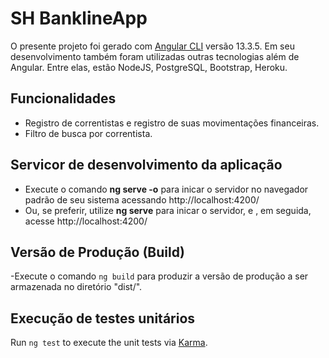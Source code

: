 # SH BanklineApp

O presente projeto foi gerado com [Angular CLI](https://github.com/angular/angular-cli) versão 13.3.5. Em seu desenvolvimento também foram utilizadas outras tecnologias além de Angular. Entre elas, estão NodeJS, PostgreSQL, Bootstrap, Heroku.

## Funcionalidades ##
- Registro de correntistas e registro de suas movimentações financeiras.
- Filtro de busca por correntista.

## Servicor de desenvolvimento da aplicação
 - Execute o comando **ng serve -o** para inicar o servidor no navegador padrão de seu sistema acessando http://localhost:4200/
 - Ou, se preferir, utilize **ng serve** para inicar o servidor, e , em seguida, acesse http://localhost:4200/

## Versão de Produção (Build)

-Execute o comando `ng build` para produzir a versão de produção a ser armazenada no diretório "dist/".

## Execução de testes unitários

Run `ng test` to execute the unit tests via [Karma](https://karma-runner.github.io).
